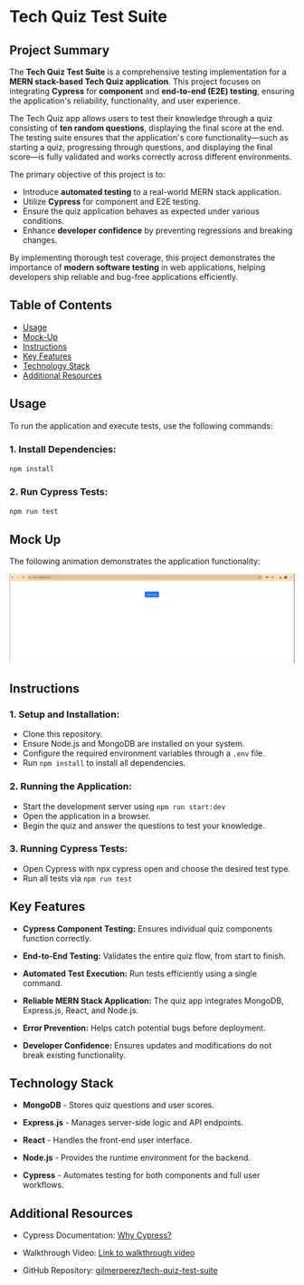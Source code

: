 # Tech Quiz Test Suite

## Project Summary

The **Tech Quiz Test Suite** is a comprehensive testing implementation for a **MERN stack-based Tech Quiz application**. This project focuses on integrating **Cypress** for **component** and **end-to-end (E2E) testing**, ensuring the application's reliability, functionality, and user experience. 

The Tech Quiz app allows users to test their knowledge through a quiz consisting of **ten random questions**, displaying the final score at the end. The testing suite ensures that the application's core functionality—such as starting a quiz, progressing through questions, and displaying the final score—is fully validated and works correctly across different environments.

The primary objective of this project is to:
- Introduce **automated testing** to a real-world MERN stack application.
- Utilize **Cypress** for component and E2E testing.
- Ensure the quiz application behaves as expected under various conditions.
- Enhance **developer confidence** by preventing regressions and breaking changes.

By implementing thorough test coverage, this project demonstrates the importance of **modern software testing** in web applications, helping developers ship reliable and bug-free applications efficiently.

## Table of Contents

- [Usage](#usage)
- [Mock-Up](#mock-up)
- [Instructions](#instructions)
- [Key Features](#key-features)
- [Technology Stack](#technology-stack)
- [Additional Resources](#additional-resources)

## Usage

To run the application and execute tests, use the following commands:

### 1. Install Dependencies:
    npm install

### 2. Run Cypress Tests:
    npm run test

## Mock Up

The following animation demonstrates the application functionality:

![A GIF demonstrates a functioning quiz.](./assets/19-testing-homework-demo.gif)

## Instructions

### 1. Setup and Installation:

- Clone this repository.
- Ensure Node.js and MongoDB are installed on your system.
- Configure the required environment variables through a `.env` file.
- Run `npm install` to install all dependencies.

### 2. Running the Application:

- Start the development server using `npm run start:dev`
- Open the application in a browser.
- Begin the quiz and answer the questions to test your knowledge.

### 3. Running Cypress Tests:

- Open Cypress with npx cypress open and choose the desired test type.
- Run all tests via `npm run test`

## Key Features

* **Cypress Component Testing:** Ensures individual quiz components function correctly.

* **End-to-End Testing:** Validates the entire quiz flow, from start to finish.

* **Automated Test Execution:** Run tests efficiently using a single command.

* **Reliable MERN Stack Application:** The quiz app integrates MongoDB, Express.js, React, and Node.js.

* **Error Prevention:** Helps catch potential bugs before deployment.

* **Developer Confidence:** Ensures updates and modifications do not break existing functionality.

## Technology Stack

- **MongoDB** - Stores quiz questions and user scores.

- **Express.js** - Manages server-side logic and API endpoints.

- **React** - Handles the front-end user interface.

- **Node.js** - Provides the runtime environment for the backend.

- **Cypress** - Automates testing for both components and full user workflows.

## Additional Resources

- Cypress Documentation: [Why Cypress?](https://docs.cypress.io/guides/overview/why-cypress)

- Walkthrough Video: [Link to walkthrough video]()

- GitHub Repository: [gilmerperez/tech-quiz-test-suite](https://github.com/gilmerperez/tech-quiz-test-suite)
